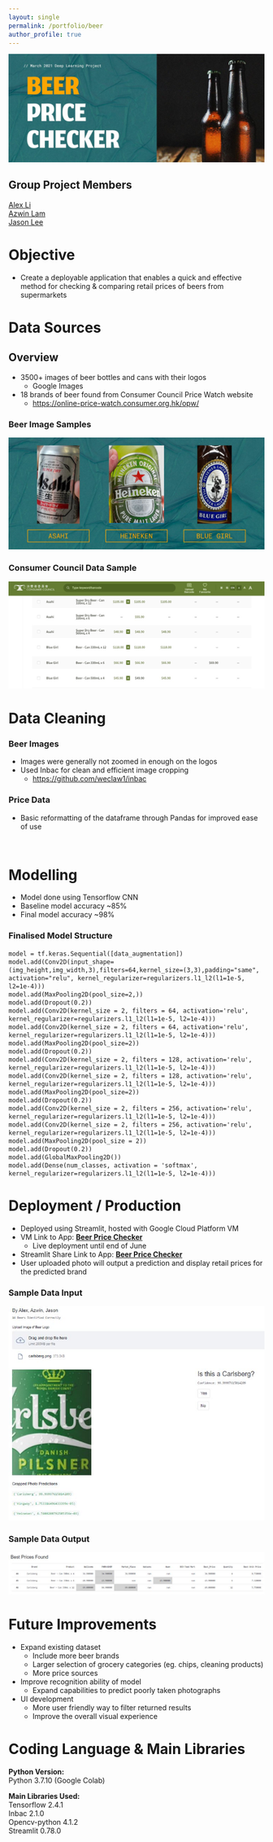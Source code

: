 ```yaml
---
layout: single
permalink: /portfolio/beer
author_profile: true
---
```



![title](images/title.JPG)

## Group Project Members

[Alex Li](https://github.com/ahhhlexli "Alex Li's GitHub")\
[Azwin Lam](https://github.com/azwinlam "Azwin Lam's GitHub")\
[Jason Lee](https://github.com/lhwj0619 "Jason Lee's GitHub")

# Objective

- Create a deployable application that enables a quick and effective method for checking & comparing retail prices of beers from supermarkets

# Data Sources 
## Overview

- 3500+ images of beer bottles and cans with their logos 
  - Google Images 
- 18 brands of beer found from Consumer Council Price Watch website 
  - https://online-price-watch.consumer.org.hk/opw/

### Beer Image Samples

![Sample Beer](images/beer_sample.JPG)

### Consumer Council Data Sample
![Sample Consumer Council](images/consumer_sample.jpg)

# Data Cleaning
### Beer Images
- Images were generally not zoomed in enough on the logos
- Used Inbac for clean and efficient image cropping
   - https://github.com/weclaw1/inbac
### Price Data
- Basic reformatting of the dataframe through Pandas for improved ease of use  
<p>&nbsp;</p>
 

# Modelling
- Model done using Tensorflow CNN
- Baseline model accuracy ~85%
- Final model accuracy ~98%

### Finalised Model Structure
```
model = tf.keras.Sequential([data_augmentation])
model.add(Conv2D(input_shape=(img_height,img_width,3),filters=64,kernel_size=(3,3),padding="same", activation="relu", kernel_regularizer=regularizers.l1_l2(l1=1e-5, l2=1e-4)))
model.add(MaxPooling2D(pool_size=2,)) 
model.add(Dropout(0.2))
model.add(Conv2D(kernel_size = 2, filters = 64, activation='relu', kernel_regularizer=regularizers.l1_l2(l1=1e-5, l2=1e-4)))
model.add(Conv2D(kernel_size = 2, filters = 64, activation='relu', kernel_regularizer=regularizers.l1_l2(l1=1e-5, l2=1e-4)))
model.add(MaxPooling2D(pool_size=2))
model.add(Dropout(0.2))
model.add(Conv2D(kernel_size = 2, filters = 128, activation='relu', kernel_regularizer=regularizers.l1_l2(l1=1e-5, l2=1e-4)))
model.add(Conv2D(kernel_size = 2, filters = 128, activation='relu', kernel_regularizer=regularizers.l1_l2(l1=1e-5, l2=1e-4)))
model.add(MaxPooling2D(pool_size=2))
model.add(Dropout(0.2))
model.add(Conv2D(kernel_size = 2, filters = 256, activation='relu', kernel_regularizer=regularizers.l1_l2(l1=1e-5, l2=1e-4)))
model.add(Conv2D(kernel_size = 2, filters = 256, activation='relu', kernel_regularizer=regularizers.l1_l2(l1=1e-5, l2=1e-4)))
model.add(MaxPooling2D(pool_size = 2))
model.add(Dropout(0.2))
model.add(GlobalMaxPooling2D())
model.add(Dense(num_classes, activation = 'softmax', kernel_regularizer=regularizers.l1_l2(l1=1e-5, l2=1e-4)))
```


# Deployment / Production
- Deployed using Streamlit, hosted with Google Cloud Platform VM
- VM Link to App: **[Beer Price Checker](https://tinyurl.com/beerpricechecker "Beer Price Checker")**
  - Live deployment until end of June 
- Streamlit Share Link to App: **[Beer Price Checker](https://share.streamlit.io/ahhhlexli/beer-price-checker/main/streamlitshare_main.py "Beer Price Checker")** 
- User uploaded photo will output a prediction and display retail prices for the predicted brand

### Sample Data Input
![Sample Data Input](images/data_input.JPG)
### Sample Data Output
![Sample Data Output](images/data_output.JPG)
# Future Improvements 
- Expand existing dataset 
  - Include more beer brands
  - Larger selection of grocery categories (eg. chips, cleaning products)
  - More price sources
- Improve recognition ability of model
  - Expand capabilities to predict poorly taken photographs
- UI development
  - More user friendly way to filter returned results
  - Improve the overall visual experience

# Coding Language & Main Libraries

**Python Version:**  
Python 3.7.10 (Google Colab)

**Main Libraries Used:**  
Tensorflow 2.4.1  
Inbac 2.1.0  
Opencv-python  4.1.2  
Streamlit 0.78.0





